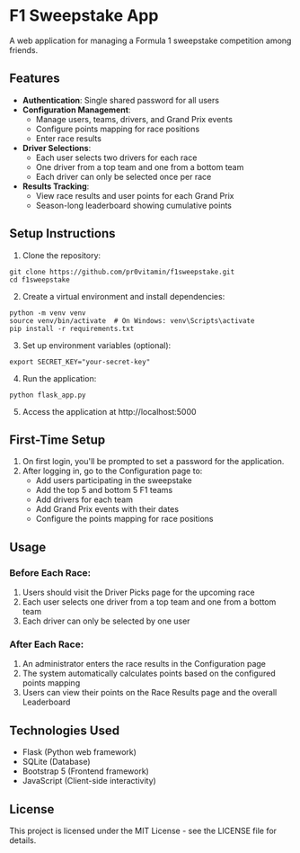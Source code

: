 # F1 Sweepstake App

A web application for managing a Formula 1 sweepstake competition among friends.

## Features

- **Authentication**: Single shared password for all users
- **Configuration Management**: 
  - Manage users, teams, drivers, and Grand Prix events
  - Configure points mapping for race positions
  - Enter race results
- **Driver Selections**:
  - Each user selects two drivers for each race
  - One driver from a top team and one from a bottom team
  - Each driver can only be selected once per race
- **Results Tracking**:
  - View race results and user points for each Grand Prix
  - Season-long leaderboard showing cumulative points

## Setup Instructions

1. Clone the repository:
```
git clone https://github.com/pr0vitamin/f1sweepstake.git
cd f1sweepstake
```

2. Create a virtual environment and install dependencies:
```
python -m venv venv
source venv/bin/activate  # On Windows: venv\Scripts\activate
pip install -r requirements.txt
```

3. Set up environment variables (optional):
```
export SECRET_KEY="your-secret-key"
```

4. Run the application:
```
python flask_app.py
```

5. Access the application at http://localhost:5000

## First-Time Setup

1. On first login, you'll be prompted to set a password for the application.
2. After logging in, go to the Configuration page to:
   - Add users participating in the sweepstake
   - Add the top 5 and bottom 5 F1 teams
   - Add drivers for each team
   - Add Grand Prix events with their dates
   - Configure the points mapping for race positions

## Usage

### Before Each Race:
1. Users should visit the Driver Picks page for the upcoming race
2. Each user selects one driver from a top team and one from a bottom team
3. Each driver can only be selected by one user

### After Each Race:
1. An administrator enters the race results in the Configuration page
2. The system automatically calculates points based on the configured points mapping
3. Users can view their points on the Race Results page and the overall Leaderboard

## Technologies Used

- Flask (Python web framework)
- SQLite (Database)
- Bootstrap 5 (Frontend framework)
- JavaScript (Client-side interactivity)

## License

This project is licensed under the MIT License - see the LICENSE file for details.
